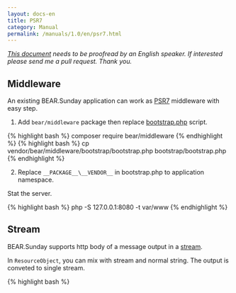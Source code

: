 ```yaml
---
layout: docs-en
title: PSR7
category: Manual
permalink: /manuals/1.0/en/psr7.html
---
```


*[This document](https://github.com/bearsunday/bearsunday.github.io/blob/master/manuals/1.0/en/psr7) needs to be proofread by an English speaker. If interested please send me a pull request. Thank you.*

## Middleware

An existing BEAR.Sunday application can work as 
[PSR7](http://www.php-fig.org/psr/psr-7/) middleware with easy step.

1) Add `bear/middleware` package then replace [bootstrap.php](https://github.com/bearsunday/BEAR.Middleware/blob/1.x/bootstrap/bootstrap.php) script.

{% highlight bash %}
composer require bear/middleware
{% endhighlight %}
{% highlight bash %}
cp vendor/bear/middleware/bootstrap/bootstrap.php bootstrap/bootstrap.php
{% endhighlight %}

2) Replace `__PACKAGE__\__VENDOR__` in bootstrap.php to application namespace. 

Stat the server.

{% highlight bash %}
php -S 127.0.0.1:8080 -t var/www
{% endhighlight %}

## Stream

BEAR.Sunday supports http body of a message output in a [stream](http://php.net/manual/ja/intro.stream.php).

In `ResourceObject`, you can mix with stream and normal string. The output is conveted to single stream.

{% highlight bash %}
<?php
    public function onGet($name = 'BEAR.Sunday')
    {
        $fp = fopen(__DIR__ . '/image.jpg', 'r');
        stream_filter_append($fp, 'convert.base64-encode');
        $this['greeting'] = 'Hello ' . $name;
        $this['image'] = $fp; // image in base64 format

        return $this;
    }
{% endhighlight %}

## New Project

You can create BEAR.Sunday PSR7 project with `bear/project`.

{% highlight bash %}
composer create-project bear/project my-awesome-project
cd my-awesome-project/
php -S 127.0.0.1:8080 -t var/www/
{% endhighlight %}

Add other middleware or Ray.Di modules upon your request.

 * [oscarotero/psr7-middlewares](https://github.com/oscarotero/psr7-middlewares)
 * [Ray packages](https://packagist.org/packages/ray/)
 * [BEAR packages](https://packagist.org/packages/bear/)
